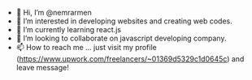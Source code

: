 - 👋 Hi, I’m @nemrarmen
- 👀 I’m interested in developing websites and creating web codes.
- 🌱 I’m currently learning react.js
- 💞️ I’m looking to collaborate on javascript developing company.
- 📫 How to reach me ... just visit my profile (https://www.upwork.com/freelancers/~01369d5329c1d0645c) and leave message!

<!---
nemrarmen/nemrarmen is a ✨ special ✨ repository because its `README.md` (this file) appears on your GitHub profile.
You can click the Preview link to take a look at your changes.
--->
